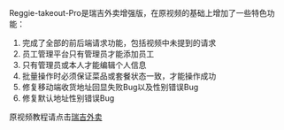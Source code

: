 Reggie-takeout-Pro是瑞吉外卖增强版，在原视频的基础上增加了一些特色功能：

1. 完成了全部的前后端请求功能，包括视频中未提到的请求
2. 员工管理平台只有管理员才能添加员工
3. 只有管理员或本人才能编辑个人信息
4. 批量操作时必须保证菜品或套餐状态一致，才能操作成功
5. 修复移动端收货地址回显失败Bug以及性别错误Bug
6. 修复默认地址性别错误Bug

原视频教程请点击[瑞吉外卖](https://www.bilibili.com/video/BV13a411q753/)
